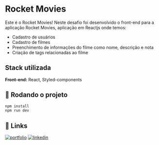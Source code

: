 # Rocket Movies

Este é o Rocket Movies! Neste desafio foi desenvolvido o front-end para a aplicação Rocket Movies, aplicação em Reactjs onde temos:

- Cadastro de usuários
- Cadastro de filmes
- Preenchimento de informações do filme como nome, descrição e nota
- Criação de tags relacionadas ao filme

## Stack utilizada

**Front-end:** React, Styled-components

## 🚀 Rodando o projeto

```bash
npm install
npm run dev
```

## 🔗 Links

[![portfolio](https://img.shields.io/badge/my_portfolio-000?style=for-the-badge&logo=ko-fi&logoColor=white)](https://felipeeduardodevnext.netlify.app/)
[![linkedin](https://img.shields.io/badge/linkedin-0A66C2?style=for-the-badge&logo=linkedin&logoColor=white)](https://www.linkedin.com/in/felipepereiraeduardo/)
